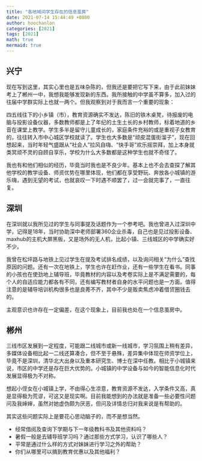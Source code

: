 ```yaml
---
title: "各地域间学生存在的信息茧房"
date: 2021-07-14 15:44:49 +0800
author: hoochanlon
categories: [2021]
tags: [2021]
math: true
mermaid: true
---
```


## 兴宁

现在写到这里，其实心里也是五味杂陈的，但我还是要把它写下来，由于此前妹妹考上了郴州一中，我想我能够发现新的东西。我所接触的中学虽不算多，加入过的往届中学群实际上也就一两个。但我观察到对于我而言一个重要的现象：

四五线往下的小乡镇（市），教育资源确实不发达，陈旧的铁木桌凳，待报废的电脑与投影设备仪器，多数教师都是上了年纪的土生土长的乡村教师，标着地道的乡音在课堂上教学。学生多半是留守儿童成长的，家庭条件充裕的或是重视子女教育的，往往转入市中心城区学校就读了。学生也大多数是“顽皮混蛋街溜子”，现在回想起来，当时年轻气盛跟从“社会人”拉风自嗨、“快手哥”欢乐摇崇拜，加上本身就类冥顽不灵的自顾自享乐，学校为什么大多数都是这种学生也就不奇怪了。

我也有和他们相似的经历，毕竟当时我也是不良少年。基本上也不会去查探了解其他学校的教学设备、师资优势在哪里体现，他们都在享受野玩、奔放各小城镇的游乐嗨，遇到无望的考试，也就哀叹一下时遇不顺罢了，过一会就完事了，一直往复。

 <!-- more -->

## 深圳

在深圳就以我所见过的学生与同事提及话题作为一个参考吧。我也曾进入过深圳中学，记得是18年，当时协助深中老师部署360企业杀毒，自己也是见过投影设备、maxhub的主机大屏黑板，又是场外的无人机，比起小镇、三线城区的中学确实好不少。

我曾在松坪路与地铁上见过学生在提及考试排名成绩，以及询问相关“为什么”查找原因的问题。还有一次在地铁上，学生也许在赶作业，还有一些学生在看书。同事的小孩也在使劲地上辅导班，毕竟教材的内容以及考卷实际上是不满足需要的，每个人的自适应能力都各有不同，还有编写教材者自身的水平问题也是一方面。值得注意的是辅导培训机构很多也是良莠不齐，其中不少是贩卖焦虑冲着借贷圈钱去的。

主观意识也许存在一定偏差，在这个现象上，目前我也处在一个信息茧房中。

## 郴州

三线市区发展到一定程度，可能跟二线城市或新一线城市，学习氛围上稍有差异，多媒体设备相比起一二线还算凑合，但不至于悬殊，差异集中体现在师资学位上，毕竟不是深圳，清华北大出身以及重本研究生、博士在深中任教。相比于小城镇来说，市区的中学还是存在巨大优势的。小城镇的中学设备与如今的智能信息化时代发展显得极为不对称。

想起小侄女在小城镇上学，不由得心生凉意，教育资源不发达，入学条件又高，真是显得极为荒谬，可这又是现实啊。目前我能想到的办法就是准备一些必要性问题问及我婶婶，虽然对她虚伪颇为厌恶，但问及详情总归对我来说是有帮助的。

其实这些问题实际上是要花心思动脑子的，而不是想当然。

* 经常借阅及查询下学期与下一年级教科书及其他资料吗？
* 暑假一般是去辅导班学习吗？通过那些方式学习，认识了哪些人？
* 平常是通过什么样的方式对妹妹进行学习之外的帮助？
* 你们从哪里可以搞到教育优惠以及其他福利？
